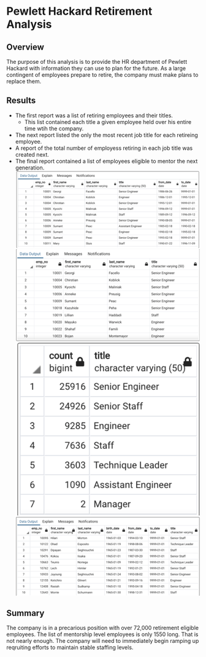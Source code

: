 # Pewlett Hackard Retirement Analysis
## Overview
The purpose of this analysis is to provide the HR department of Pewlett Hackard with information they can use to plan for the future. As a large contingent of employees prepare to retire, the company must make plans to replace them.
## Results
* The first report was a list of retiring employees and their titles.
    * This list contained each title a given employee held over his entire time wtih the company.
* The next report listed the only the most recent job title for each retireing employee.
* A report of the total number of employess retiring in each job title was created next.
* The final report contained a list of employees eligible to mentor the next generation.
![Report 1](https://github.com/pladams777/Pewlett-Hackard-Analysis/blob/main/Data/PH-1.PNG)
![Report 2](https://github.com/pladams777/Pewlett-Hackard-Analysis/blob/main/Data/PH-2.PNG)
![Report 3](https://github.com/pladams777/Pewlett-Hackard-Analysis/blob/main/Data/PH-3.PNG)
![Report 4](https://github.com/pladams777/Pewlett-Hackard-Analysis/blob/main/Data/PH-4.PNG)

## Summary
The company is in a precarious position with over 72,000 retirement eligible employees. The list of mentorship level employees is only 1550 long. That is not nearly enough. The company will need to immediately begin ramping up reqruiting efforts to maintain stable staffing levels.
